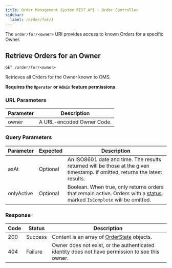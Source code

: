 ```yaml
---
title: Order Management System REST API - Order Controller
sidebar:
  label: /order/for/$
---
```


The `order/for/<owner>` URI provides access to known Orders for a specific Owner.

## Retrieve Orders for an Owner

`GET /order/for/<owner>`

Retrieves all Orders for the Owner known to OMS.

**Requires the `Operator` or `Admin` feature permissions.**

### URL Parameters

| Parameter | Description |
|-----------|-------------|
| owner     | A URL-encoded Owner Code. |

### Query Parameters

| Parameter  | Expected | Description |
|------------|----------|-------------|
| asAt       | Optional | An ISO8601 date and time. The results returned will be those at the given timestamp. If omitted, returns the latest results. |
| onlyActive | Optional | Boolean. When true, only returns orders that remain active. Orders with a [status](../../proto/oms2/#orderstatusdetails) marked `IsComplete` will be omitted. |

### Response

| Code | Status  | Description |
|------|---------|-------------|
| 200  | Success | Content is an array of [OrderState](../../proto/oms2/#orderstate) objects. |
| 404  | Failure | Owner does not exist, or the authenticated identity does not have permission to see this owner. |
